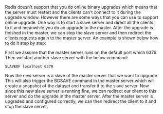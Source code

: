 Redis doesn't support that you do online binary upgrades which means that the server must restart and the clients can't connect to it during the upgrade window. However there are some ways that you can use to support online upgrade. One way is to start a slave server and direct all the clients to it and meanwhile you do an upgrade to the master. After the upgrade is finished in the master, we can stop the slave server and then redirect the clients requests again to the master server. An example is shown below how to do it step by step:

First we assume that the master server runs on the default port which 6379. Then we start another slave server with the below command:

````
SLAVEOF localhost 6379
````

Now the new server is a slave of the master server that we want to upgrade. This will also trigger the BGSAVE command in the master server which will create a snapshot of the dataset and transfer it to the slave server. Now since this new slave server is running fine, we can redirect our client to this server and do the upgrade in the master server. After the master server is upgraded and configured correctly, we can then redirect the client to it and stop the slave server.
